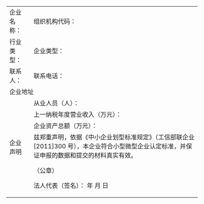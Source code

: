<table>
    <tr>
        <td colspan="2">企业名称：</td> 
        <td>组织机构代码：</td> 
   </tr>
    <tr>
        <td colspan="2">行业类型：</td> 
        <td>企业类型：</td> 
   </tr>
    <tr>
        <td colspan="2">联系人：</td> 
        <td>联系电话：</td> 
   </tr>
    <tr>
        <td colspan="3">企业地址</td> 
   </tr>
    <tr>
        <td rowspan="4">企业声明</td> 
        <td colspan="2">从业人员（人）：</td> 
   </tr>
    <tr>
        <td colspan="2">上一纳税年度营业收入（万元）：</td> 
   </tr>
    <tr>
        <td colspan="2">企业资产总额（万元）：</td> 
   </tr>
    <tr>
        <td colspan="2">兹郑重声明，依据《中小企业划型标准规定》（工信部联企业[2011]300 号），本企业符合小型微型企业认定标准，并保证申报的数据和提交的材料真实有效。




（公章）


法人代表（签名）：	年	月	日
   </td> 
   </tr>
</table>
